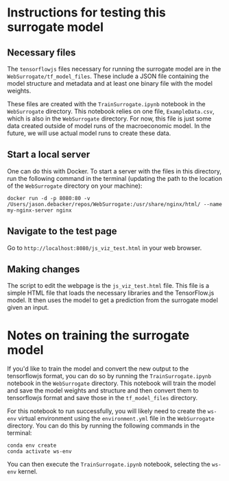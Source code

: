 # Instructions for testing this surrogate model

## Necessary files

The `tensorflowjs` files necessary for running the surrogate model are in the `WebSurrogate/tf_model_files`.  These include a JSON file containing the model structure and metadata and at least one binary file with the model weights.

These files are created with the `TrainSurrogate.ipynb` notebook in the `WebSurrogate` directory.  This notebook relies on one file, `ExampleData.csv`, which is also in the `WebSurrogate` directory. For now, this file is just some data created outside of model runs of the macroeconomic model.  In the future, we will use actual model runs to create these data.

## Start a local server

One can do this with Docker.  To start a server with the files in this directory, run the following command in the terminal (updating the path to the location of the `WebSurrogate` directory on your machine):

```
docker run -d -p 8080:80 -v /Users/jason.debacker/repos/WebSurrogate:/usr/share/nginx/html/ --name my-nginx-server nginx
```

## Navigate to the test page

Go to `http://localhost:8080/js_viz_test.html` in your web browser.

## Making changes

The script to edit the webpage is the `js_viz_test.html` file.  This file is a simple HTML file that loads the necessary libraries and the TensorFlow.js model.  It then uses the model to get a prediction from the surrogate model given an input.

# Notes on training the surrogate model

If you'd like to train the model and convert the new output to the tensorflowjs format, you can do so by running the `TrainSurrogate.ipynb` notebook in the `WebSurrogate` directory.  This notebook will train the model and save the model weights and structure and then convert them to tensorflowjs format and save those in the `tf_model_files` directory.

For this notebook to run successfully, you will likely need to create the `ws-env` virtual environment using the `environment.yml` file in the `WebSurrogate` directory.  You can do this by running the following commands in the terminal:

```
conda env create
conda activate ws-env
```

You can then execute the `TrainSurrogate.ipynb` notebook, selecting the `ws-env` kernel.

